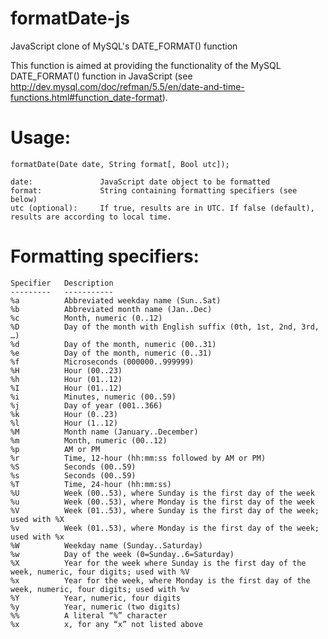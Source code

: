 formatDate-js
=============

JavaScript clone of MySQL's DATE_FORMAT() function

This function is aimed at providing the functionality of the MySQL DATE_FORMAT() function in
JavaScript (see http://dev.mysql.com/doc/refman/5.5/en/date-and-time-functions.html#function_date-format).


Usage:
======
	
	formatDate(Date date, String format[, Bool utc]);

	date:				JavaScript date object to be formatted
	format:				String containing formatting specifiers (see below)
	utc (optional):		If true, results are in UTC. If false (default), results are according to local time.


Formatting specifiers:
======================

	Specifier	Description
	---------	-----------
	%a			Abbreviated weekday name (Sun..Sat)
	%b			Abbreviated month name (Jan..Dec)
	%c			Month, numeric (0..12)
	%D			Day of the month with English suffix (0th, 1st, 2nd, 3rd, …)
	%d			Day of the month, numeric (00..31)
	%e			Day of the month, numeric (0..31)
	%f			Microseconds (000000..999999)
	%H			Hour (00..23)
	%h			Hour (01..12)
	%I			Hour (01..12)
	%i			Minutes, numeric (00..59)
	%j			Day of year (001..366)
	%k			Hour (0..23)
	%l			Hour (1..12)
	%M			Month name (January..December)
	%m			Month, numeric (00..12)
	%p			AM or PM
	%r			Time, 12-hour (hh:mm:ss followed by AM or PM)
	%S			Seconds (00..59)
	%s			Seconds (00..59)
	%T			Time, 24-hour (hh:mm:ss)
	%U			Week (00..53), where Sunday is the first day of the week
	%u			Week (00..53), where Monday is the first day of the week
	%V			Week (01..53), where Sunday is the first day of the week; used with %X
	%v			Week (01..53), where Monday is the first day of the week; used with %x
	%W			Weekday name (Sunday..Saturday)
	%w			Day of the week (0=Sunday..6=Saturday)
	%X			Year for the week where Sunday is the first day of the week, numeric, four digits; used with %V
	%x			Year for the week, where Monday is the first day of the week, numeric, four digits; used with %v
	%Y			Year, numeric, four digits
	%y			Year, numeric (two digits)
	%%			A literal “%” character
	%x			x, for any “x” not listed above